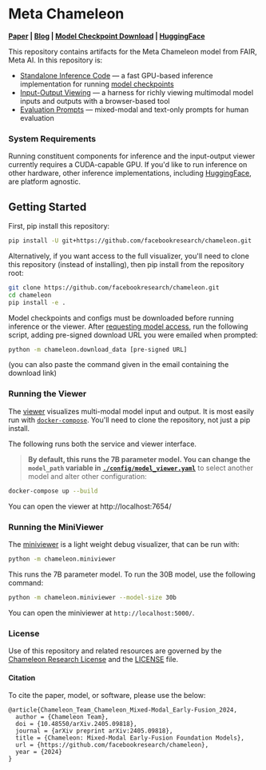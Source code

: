 # Meta Chameleon

**[Paper](//arxiv.org/abs/2405.09818) | [Blog](//ai.meta.com/blog/meta-fair-research-new-releases/) | [Model Checkpoint Download](//ai.meta.com/resources/models-and-libraries/chameleon-downloads) | [HuggingFace](//huggingface.co/facebook/chameleon)**

This repository contains artifacts for the Meta Chameleon model from FAIR, Meta AI. In this repository is:
- [Standalone Inference Code](./chameleon/inference) — a fast GPU-based inference implementation for running [model checkpoints](//ai.meta.com/resources/models-and-libraries/chameleon-downloads)
- [Input-Output Viewing](./chameleon/viewer) — a harness for richly viewing multimodal model inputs and outputs with a browser-based tool
- [Evaluation Prompts](./data) — mixed-modal and text-only prompts for human evaluation

### System Requirements

Running constituent components for inference and the input-output viewer currently requires a CUDA-capable GPU. If you'd like to run inference on other hardware, other inference implementations, including [HuggingFace](//huggingface.co/facebook/chameleon), are platform agnostic.

## Getting Started

First, pip install this repository:
```sh
pip install -U git+https://github.com/facebookresearch/chameleon.git
```

Alternatively, if you want access to the full visualizer, you'll need to clone this repository (instead of installing), then pip install from the repository root:
```sh
git clone https://github.com/facebookresearch/chameleon.git
cd chameleon
pip install -e .
```

Model checkpoints and configs must be downloaded before running inference or the viewer. After [requesting model access](//ai.meta.com/resources/models-and-libraries/chameleon-downloads/), run the following script, adding pre-signed download URL you were emailed when prompted:
```sh
python -m chameleon.download_data [pre-signed URL]
```
(you can also paste the command given in the email containing the download link)

### Running the Viewer

The [viewer](./chameleon/viewer) visualizes multi-modal model input and output. It is most easily run with [`docker-compose`](//docs.docker.com/compose/install/). You'll need to clone the repository, not just a pip install.

The following runs both the service and viewer interface. 
> **By default, this runs the 7B parameter model. You can change the `model_path` variable in [`./config/model_viewer.yaml`](./config/model_viewer.yaml)** to select another model and alter other configuration:
```sh
docker-compose up --build
```

You can open the viewer at http://localhost:7654/

### Running the MiniViewer

The [miniviewer](./chameleon/miniviewer) is a light weight debug visualizer, that can be run with:
```sh
python -m chameleon.miniviewer
```
This runs the 7B parameter model. To run the 30B model, use the following command:
```sh
python -m chameleon.miniviewer --model-size 30b
```

You can open the miniviewer at `http://localhost:5000/`.

### License

Use of this repository and related resources are governed by the [Chameleon Research License](//ai.meta.com/resources/models-and-libraries/chameleon-license) and the [LICENSE](./LICENSE) file.

#### Citation

To cite the paper, model, or software, please use the below:
```
@article{Chameleon_Team_Chameleon_Mixed-Modal_Early-Fusion_2024,
  author = {Chameleon Team},
  doi = {10.48550/arXiv.2405.09818},
  journal = {arXiv preprint arXiv:2405.09818},
  title = {Chameleon: Mixed-Modal Early-Fusion Foundation Models},
  url = {https://github.com/facebookresearch/chameleon},
  year = {2024}
}
```
